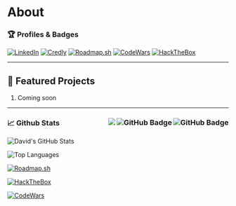# About

### 🏆 Profiles & Badges
[![LinkedIn](https://img.shields.io/badge/LinkedIn-Connect-blue?style=for-the-badge&logo=linkedin)](https://linkedin.com/in/davidmbusey)
[![Credly](https://img.shields.io/badge/Credly-Certs-orange?style=for-the-badge&logo=credly)](https://www.credly.com/users/david-busey.6b833ab3)
[![Roadmap.sh](https://img.shields.io/badge/Roadmap.sh-Profile-brightgreen?style=for-the-badge&logo=roadmapdotsh)](https://roadmap.sh/u/davidmbusey)
[![CodeWars](https://img.shields.io/badge/CodeWars-Profile-red?style=for-the-badge&logo=codewars)](https://www.codewars.com/users/DavidMBusey)
[![HackTheBox](https://img.shields.io/badge/HackTheBox-Profile-9FEF00?style=for-the-badge&logo=hackthebox)](https://app.hackthebox.com/profile/978007)


--- 

## 🌟 Featured Projects
1. Coming soon

---

### 📈 Github Stats <img align="right" src="https://img.shields.io/github/stars/davidmbusey?label=Stars&style=social" alt="GitHub Badge"> <a href="https://github.com/davidmbusey?tab=followers"><img align="right" src="https://img.shields.io/github/followers/davidmbusey?label=Followers&style=social" alt="GitHub Badge"></a> <a href="https://github.com/davidmbusey">  <img align="right" src="https://komarev.com/ghpvc/?username=davidmbusey"></a>
![David's GitHub Stats](https://github-readme-stats.vercel.app/api?username=davidmbusey&show_icons=true&theme=radical)

![Top Languages](https://github-readme-stats.vercel.app/api/top-langs/?username=davidmbusey&layout=compact&theme=radical)

[![Roadmap.sh](https://roadmap.sh/card/wide/68b705f22e3a362c22eb4e07?variant=dark)](https://roadmap.sh/u/davidmbusey)

[![HackTheBox](https://www.hackthebox.eu/badge/image/978007)](https://referral.hackthebox.com/mzGDp2U) 

[![CodeWars](https://www.codewars.com/users/DavidMBusey/badges/large)](https://www.codewars.com/r/GbGWjQ)  
